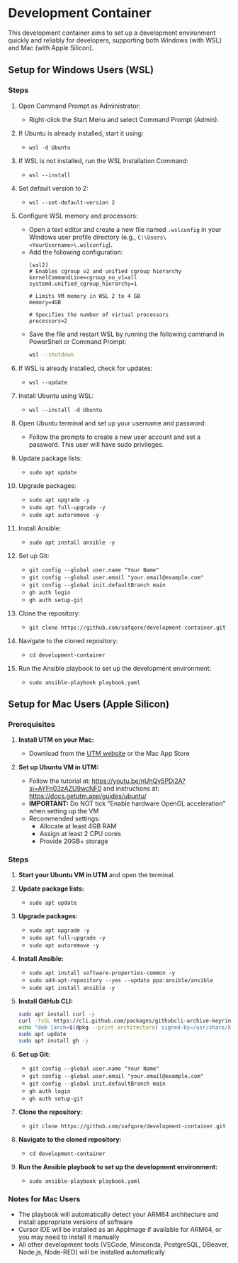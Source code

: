 # Development Container

This development container aims to set up a development environment quickly and reliably for developers, supporting both Windows (with WSL) and Mac (with Apple Silicon).

## Setup for Windows Users (WSL)

### Steps

1. Open Command Prompt as Administrator:
    - Right-click the Start Menu and select Command Prompt (Admin).

2. If Ubuntu is already installed, start it using:
    - `wsl -d Ubuntu`

3. If WSL is not installed, run the WSL Installation Command:
    - `wsl --install`

4. Set default version to 2:
    - `wsl --set-default-version 2`

5. Configure WSL memory and processors:
    - Open a text editor and create a new file named `.wslconfig` in your Windows user profile directory (e.g., `C:\Users\<YourUsername>\.wslconfig`).
    - Add the following configuration:
      ```
      [wsl2]
      # Enables cgroup v2 and unified cgroup hierarchy
      kernelCommandLine=cgroup_no_v1=all systemd.unified_cgroup_hierarchy=1 

      # Limits VM memory in WSL 2 to 4 GB
      memory=4GB 
      
      # Specifies the number of virtual processors
      processors=2
      ```
    - Save the file and restart WSL by running the following command in PowerShell or Command Prompt:
      ```sh
      wsl --shutdown
      ```

6. If WSL is already installed, check for updates:
    - `wsl --update`

7. Install Ubuntu using WSL:
    - `wsl --install -d Ubuntu`

8. Open Ubuntu terminal and set up your username and password:
    - Follow the prompts to create a new user account and set a password. This user will have sudo privileges.

9. Update package lists:
    - `sudo apt update`

10. Upgrade packages:
    - `sudo apt upgrade -y`
    - `sudo apt full-upgrade -y`
    - `sudo apt autoremove -y`

11. Install Ansible:
    - `sudo apt install ansible -y`

12. Set up Git:
    - `git config --global user.name "Your Name"`
    - `git config --global user.email "your.email@example.com"`
    - `git config --global init.defaultBranch main`
    - `gh auth login`
    - `gh auth setup-git`

13. Clone the repository:
    - `git clone https://github.com/safqore/development-container.git`

14. Navigate to the cloned repository:
    - `cd development-container`

15. Run the Ansible playbook to set up the development environment:
    - `sudo ansible-playbook playbook.yaml`

## Setup for Mac Users (Apple Silicon)

### Prerequisites

1. **Install UTM on your Mac:**
   - Download from the [UTM website](https://mac.getutm.app/) or the Mac App Store

2. **Set up Ubuntu VM in UTM:**
   - Follow the tutorial at: https://youtu.be/nUhQy5PDj2A?si=AYFn03zAZU9wcNF0 and instructions at: https://docs.getutm.app/guides/ubuntu/
   - **IMPORTANT:** Do NOT tick "Enable hardware OpenGL acceleration" when setting up the VM
   - Recommended settings:
     - Allocate at least 4GB RAM
     - Assign at least 2 CPU cores
     - Provide 20GB+ storage

### Steps

1. **Start your Ubuntu VM in UTM** and open the terminal.

2. **Update package lists:**
   - `sudo apt update`

3. **Upgrade packages:**
   - `sudo apt upgrade -y`
   - `sudo apt full-upgrade -y`
   - `sudo apt autoremove -y`

4. **Install Ansible:**
   - `sudo apt install software-properties-common -y`
   - `sudo add-apt-repository --yes --update ppa:ansible/ansible`
   - `sudo apt install ansible -y`

5. **Install GitHub CLI:**
   ```bash
   sudo apt install curl -y
   curl -fsSL https://cli.github.com/packages/githubcli-archive-keyring.gpg | sudo dd of=/usr/share/keyrings/githubcli-archive-keyring.gpg
   echo "deb [arch=$(dpkg --print-architecture) signed-by=/usr/share/keyrings/githubcli-archive-keyring.gpg] https://cli.github.com/packages stable main" | sudo tee /etc/apt/sources.list.d/github-cli.list > /dev/null
   sudo apt update
   sudo apt install gh -y
   ```

6. **Set up Git:**
   - `git config --global user.name "Your Name"`
   - `git config --global user.email "your.email@example.com"`
   - `git config --global init.defaultBranch main`
   - `gh auth login`
   - `gh auth setup-git`

7. **Clone the repository:**
   - `git clone https://github.com/safqore/development-container.git`

8. **Navigate to the cloned repository:**
   - `cd development-container`

9. **Run the Ansible playbook to set up the development environment:**
   - `sudo ansible-playbook playbook.yaml`

### Notes for Mac Users

- The playbook will automatically detect your ARM64 architecture and install appropriate versions of software
- Cursor IDE will be installed as an AppImage if available for ARM64, or you may need to install it manually
- All other development tools (VSCode, Miniconda, PostgreSQL, DBeaver, Node.js, Node-RED) will be installed automatically